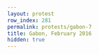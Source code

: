 ```yaml
---
layout: protest
row_index: 281
permalink: protests/gabon-7
title: Gabon, February 2016
hidden: true
---
```

